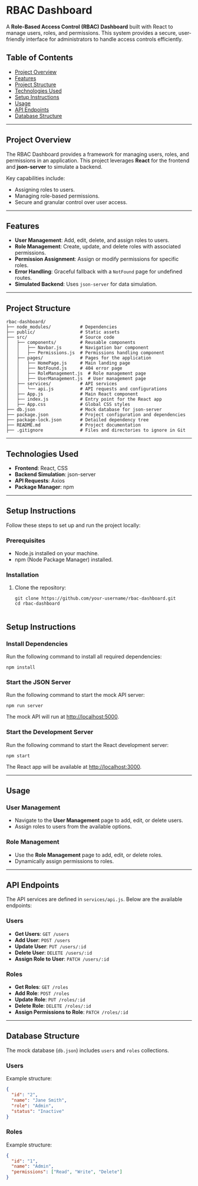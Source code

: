 # RBAC Dashboard

A **Role-Based Access Control (RBAC) Dashboard** built with React to manage users, roles, and permissions. This system provides a secure, user-friendly interface for administrators to handle access controls efficiently.

## Table of Contents

- [Project Overview](#project-overview)
- [Features](#features)
- [Project Structure](#project-structure)
- [Technologies Used](#technologies-used)
- [Setup Instructions](#setup-instructions)
- [Usage](#usage)
- [API Endpoints](#api-endpoints)
- [Database Structure](#database-structure)

---

## Project Overview

The RBAC Dashboard provides a framework for managing users, roles, and permissions in an application. This project leverages **React** for the frontend and **json-server** to simulate a backend.

Key capabilities include:
- Assigning roles to users.
- Managing role-based permissions.
- Secure and granular control over user access.

---

## Features

- **User Management**: Add, edit, delete, and assign roles to users.
- **Role Management**: Create, update, and delete roles with associated permissions.
- **Permission Assignment**: Assign or modify permissions for specific roles.
- **Error Handling**: Graceful fallback with a `NotFound` page for undefined routes.
- **Simulated Backend**: Uses `json-server` for data simulation.

---

## Project Structure
```
rbac-dashboard/
├── node_modules/           # Dependencies
├── public/                 # Static assets
├── src/                    # Source code
│   ├── components/         # Reusable components
│   │   ├── Navbar.js       # Navigation bar component
│   │   ├── Permissions.js  # Permissions handling component
│   ├── pages/              # Pages for the application
│   │   ├── HomePage.js     # Main landing page
│   │   ├── NotFound.js     # 404 error page
│   │   ├── RoleManagement.js  # Role management page
│   │   ├── UserManagement.js  # User management page
│   ├── services/           # API services
│   │   └── api.js          # API requests and configurations
│   ├── App.js              # Main React component
│   ├── index.js            # Entry point for the React app
│   ├── App.css             # Global CSS styles
├── db.json                 # Mock database for json-server
├── package.json            # Project configuration and dependencies
├── package-lock.json       # Detailed dependency tree
├── README.md               # Project documentation
├── .gitignore              # Files and directories to ignore in Git
```


---

## Technologies Used

- **Frontend**: React, CSS
- **Backend Simulation**: json-server
- **API Requests**: Axios
- **Package Manager**: npm

---

## Setup Instructions

Follow these steps to set up and run the project locally:

### Prerequisites

- Node.js installed on your machine.
- npm (Node Package Manager) installed.

### Installation

1. Clone the repository:
   ```
   git clone https://github.com/your-username/rbac-dashboard.git
   cd rbac-dashboard


## Setup Instructions

### Install Dependencies
Run the following command to install all required dependencies:
```
npm install
```

### Start the JSON Server
Run the following command to start the mock API server:
```
npm run server
```
The mock API will run at [http://localhost:5000](http://localhost:5000).

### Start the Development Server
Run the following command to start the React development server:
```
npm start
```
The React app will be available at [http://localhost:3000](http://localhost:3000).

---

## Usage

### User Management
- Navigate to the **User Management** page to add, edit, or delete users.
- Assign roles to users from the available options.

### Role Management
- Use the **Role Management** page to add, edit, or delete roles.
- Dynamically assign permissions to roles.

---

## API Endpoints

The API services are defined in `services/api.js`. Below are the available endpoints:

### Users
- **Get Users**: `GET /users`
- **Add User**: `POST /users`
- **Update User**: `PUT /users/:id`
- **Delete User**: `DELETE /users/:id`
- **Assign Role to User**: `PATCH /users/:id`

### Roles
- **Get Roles**: `GET /roles`
- **Add Role**: `POST /roles`
- **Update Role**: `PUT /roles/:id`
- **Delete Role**: `DELETE /roles/:id`
- **Assign Permissions to Role**: `PATCH /roles/:id`

---

## Database Structure

The mock database (`db.json`) includes `users` and `roles` collections.

### Users
Example structure:
```json
{
  "id": "2",
  "name": "Jane Smith",
  "role": "Admin",
  "status": "Inactive"
}
```

### Roles
Example structure:
```json
{
  "id": "1",
  "name": "Admin",
  "permissions": ["Read", "Write", "Delete"]
}
```
```